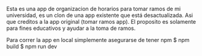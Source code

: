 Esta es una app de organizacion de horarios para tomar ramos de mi universidad, es un clon de una app existente que está desactualizada. Asi que creditos a la app original (tomar ramos app).
El proposito es solamente para fines educativos y ayudar a la toma de ramos.

Para correr la app en local simplemente asegurarse de tener npm
$ npm build
$ npm run dev
